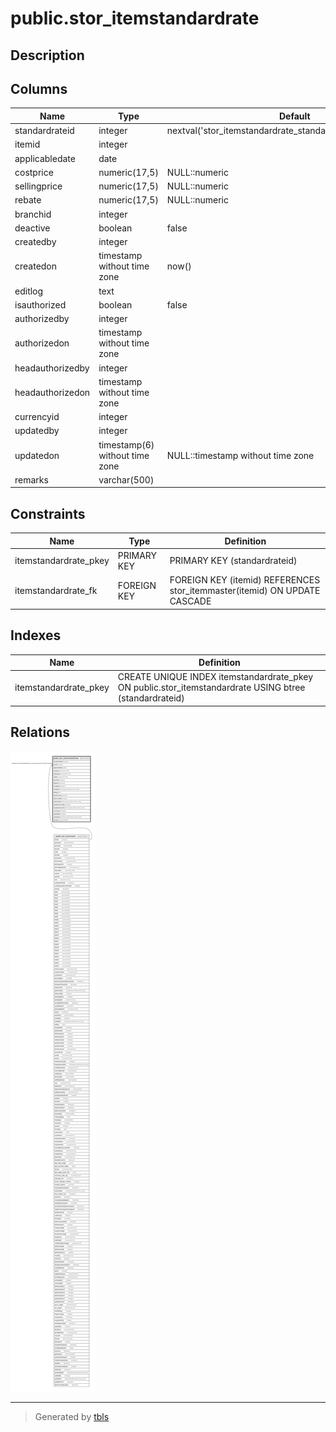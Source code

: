 # public.stor_itemstandardrate

## Description

## Columns

| Name | Type | Default | Nullable | Children | Parents | Comment |
| ---- | ---- | ------- | -------- | -------- | ------- | ------- |
| standardrateid | integer | nextval('stor_itemstandardrate_standardrateid_seq'::regclass) | false |  |  |  |
| itemid | integer |  | true |  | [public.stor_itemmaster](public.stor_itemmaster.md) |  |
| applicabledate | date |  | true |  |  |  |
| costprice | numeric(17,5) | NULL::numeric | true |  |  |  |
| sellingprice | numeric(17,5) | NULL::numeric | true |  |  |  |
| rebate | numeric(17,5) | NULL::numeric | true |  |  |  |
| branchid | integer |  | true |  |  |  |
| deactive | boolean | false | true |  |  |  |
| createdby | integer |  | true |  |  |  |
| createdon | timestamp without time zone | now() | true |  |  |  |
| editlog | text |  | true |  |  |  |
| isauthorized | boolean | false | true |  |  |  |
| authorizedby | integer |  | true |  |  |  |
| authorizedon | timestamp without time zone |  | true |  |  |  |
| headauthorizedby | integer |  | true |  |  |  |
| headauthorizedon | timestamp without time zone |  | true |  |  |  |
| currencyid | integer |  | true |  |  |  |
| updatedby | integer |  | true |  |  |  |
| updatedon | timestamp(6) without time zone | NULL::timestamp without time zone | true |  |  |  |
| remarks | varchar(500) |  | true |  |  |  |

## Constraints

| Name | Type | Definition |
| ---- | ---- | ---------- |
| itemstandardrate_pkey | PRIMARY KEY | PRIMARY KEY (standardrateid) |
| itemstandardrate_fk | FOREIGN KEY | FOREIGN KEY (itemid) REFERENCES stor_itemmaster(itemid) ON UPDATE CASCADE |

## Indexes

| Name | Definition |
| ---- | ---------- |
| itemstandardrate_pkey | CREATE UNIQUE INDEX itemstandardrate_pkey ON public.stor_itemstandardrate USING btree (standardrateid) |

## Relations

![er](public.stor_itemstandardrate.svg)

---

> Generated by [tbls](https://github.com/k1LoW/tbls)

